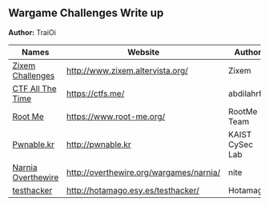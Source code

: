 ## Wargame Challenges Write up

**Author:** TraiOi

| Names | Website | Author |
| ----- | ------- | ------ |
| [Zixem Challenges](https://github.com/TraiOi/Wargame_WriteUp/blob/master/Zixem/README.md) | http://www.zixem.altervista.org/ | Zixem |
| [CTF All The Time](https://github.com/TraiOi/Wargame_WriteUp/blob/master/ctfs/README.md) | https://ctfs.me/ | abdilahrf |
| [Root Me](https://github.com/TraiOi/Wargame_WriteUp/blob/master/Rootme/README.md) | https://www.root-me.org/ | RootMe Team |
| [Pwnable.kr](https://github.com/TraiOi/Wargame_WriteUp/blob/master/Pwnable.kr/README.md) | http://pwnable.kr | KAIST CySec Lab |
| [Narnia Overthewire](https://github.com/TraiOi/Wargame_WriteUp/blob/master/NarniaOverthewire/README.md) | http://overthewire.org/wargames/narnia/ | nite |
| [testhacker](./Hotamago_testhacker) | http://hotamago.esy.es/testhacker/ | Hotamago |
